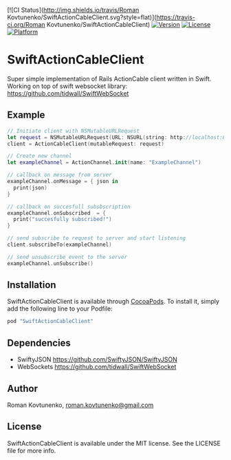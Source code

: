 
[![CI Status](http://img.shields.io/travis/Roman Kovtunenko/SwiftActionCableClient.svg?style=flat)](https://travis-ci.org/Roman Kovtunenko/SwiftActionCableClient)
[![Version](https://img.shields.io/cocoapods/v/SwiftActionCableClient.svg?style=flat)](http://cocoapods.org/pods/SwiftActionCableClient)
[![License](https://img.shields.io/cocoapods/l/SwiftActionCableClient.svg?style=flat)](http://cocoapods.org/pods/SwiftActionCableClient)
[![Platform](https://img.shields.io/cocoapods/p/SwiftActionCableClient.svg?style=flat)](http://cocoapods.org/pods/SwiftActionCableClient)
# SwiftActionCableClient
Super simple implementation of Rails ActionCable client written in Swift.
Working on top of swift websocket library: https://github.com/tidwall/SwiftWebSocket

## Example

```swift
// Initiate client with NSMutableURLRequest
let request = NSMutableURLRequest(URL: NSURL(string: http://localhost:8000/cable)!)
client = ActionCableClient(mutableRequest: request)

// Create new channel
let exampleChannel = ActionChannel.init(name: "ExampleChannel") 

// callback on message from server
exampleChannel.onMessage = { json in
  print(json)
}

// callback on succesfull subsbscription
exampleChannel.onSubscribed  = {
  print("succesfully subscribed!")
}

// send subscribe to request to server and start listening
client.subscribeTo(exampleChannel)

// send unsubscribe event to the server
exampleChannel.unSubscribe()
```

## Installation

SwiftActionCableClient is available through [CocoaPods](http://cocoapods.org). To install
it, simply add the following line to your Podfile:

```ruby
pod "SwiftActionCableClient"
```

## Dependencies
  * SwiftyJSON https://github.com/SwiftyJSON/SwiftyJSON
  * WebSockets https://github.com/tidwall/SwiftWebSocket

## Author

Roman Kovtunenko, roman.kovtunenko@gmail.com

## License

SwiftActionCableClient is available under the MIT license. See the LICENSE file for more info.
